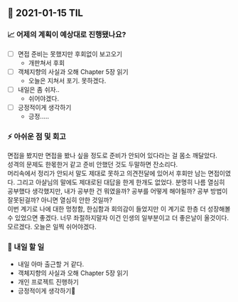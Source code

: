## 📆 2021-01-15 TIL

### 📈 어제의 계획이 예상대로 진행됐나요?
- [ ] 면접 준비는 못했지만 후회없이 보고오기
  - 개판쳐서 후회
- [ ] 객체지향의 사실과 오해 Chapter 5장 읽기
  - 오늘은 지쳐서 포기. 못하겠다.
- [ ] 내일은 좀 쉬자..
  - 쉬어야겠다.
- [ ] 긍정적이게 생각하기
  - 긍정.....

### ⚡ 아쉬운 점 및 회고
면접을 봤지만 면접을 봤나 싶을 정도로 준비가 안되어 있다라는 걸 몸소 깨달았다.   
성격의 문제도 한몫한거 같고 준비 안했던 것도 두말하면 잔소리다.   
머리속에서 정리가 안되서 말도 제대로 못하고 의견전달에 있어서 후회만 남는 면접이였다. 그리고 아샬님의 말에도 제대로된 대답을 한게 한개도 없었다. 분명히 나름 열심히 공부했다 생각했지만, 내가 공부한 건 뭐였을까? 공부를 어떻게 해야될까? 공부 방법이 잘못된걸까? 아니면 열심히 안한 것일까?   
이번 계기로 나에 대한 멍청함, 한심함과 회의감이 들었지만 이 계기로 한층 더 성장해볼 수 있었으면 좋겠다. 너무 좌절하지말자 이건 인생의 일부분이고 더 좋은날이 올것이다. 모르겠다. 오늘은 일찍 쉬어야겠다.   

### 🚀 내일 할 일
- 내일 아마 출근할 거 같다.
- 객체지향의 사실과 오해 Chapter 5장 읽기
- 개인 프로젝트 진행하기
- 긍정적이게 생각하기😤